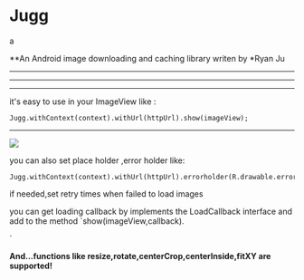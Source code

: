 ﻿# Jugg

a

**An Android image downloading and caching library writen by *Ryan Ju


***
------------------------------------------------------------------------
----------
it's easy to use in your ImageView like : 


    Jugg.withContext(context).withUrl(httpUrl).show(imageView);





----------


![][1]


you can also set place holder ,error holder like:


    Jugg.withContext(context).withUrl(httpUrl).errorholder(R.drawable.error).placeholder(R.drawable.loading).show(imageView);





if needed,set retry times when failed to load images

you can get loading callback by implements the LoadCallback interface and add to the method `show(imageView,callback).



`

**And...functions like resize,rotate,centerCrop,centerInside,fitXY are supported!**


  [1]: http://h.picphotos.baidu.com/album/s=550;q=90;c=xiangce,100,100/sign=2725ae78209759ee4e5060ce82c0322b/503d269759ee3d6d7a244dbe45166d224e4adee1.jpg?referer=3a11c996d339b60014d93b871abf&x=.jpg